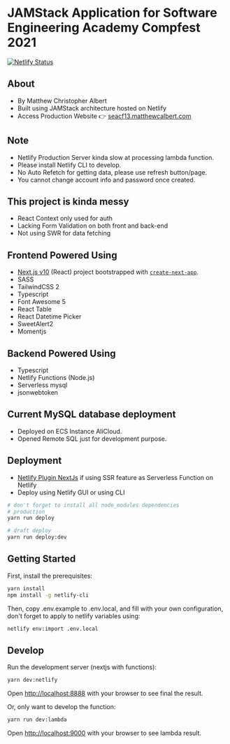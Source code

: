 # JAMStack Application for Software Engineering Academy Compfest 2021

[![Netlify Status](https://api.netlify.com/api/v1/badges/5ea17e93-0408-4ccf-92ca-543d66bdd85a/deploy-status)](https://app.netlify.com/sites/inspiring-kepler-874b68/deploys)

## About
- By Matthew Christopher Albert
- Built using JAMStack architecture hosted on Netlify
- Access Production Website 👉 [seacf13.matthewcalbert.com](https://seacf13.matthewcalbert.com)

## Note
- Netlify Production Server kinda slow at processing lambda function.
- Please install Netlify CLI to develop.
- No Auto Refetch for getting data, please use refresh button/page.
- You cannot change account info and password once created.

## This project is kinda messy
- React Context only used for auth
- Lacking Form Validation on both front and back-end
- Not using SWR for data fetching

## Frontend Powered Using
- [Next.js v10](https://nextjs.org/) (React) project bootstrapped with [`create-next-app`](https://github.com/vercel/next.js/tree/canary/packages/create-next-app).
- SASS
- TailwindCSS 2
- Typescript
- Font Awesome 5
- React Table
- React Datetime Picker
- SweetAlert2
- Momentjs

## Backend Powered Using
- Typescript
- Netlify Functions (Node.js)
- Serverless mysql
- jsonwebtoken

## Current MySQL database deployment
- Deployed on ECS Instance AliCloud.
- Opened Remote SQL just for development purpose. 

## Deployment
- [Netlify Plugin NextJs](https://github.com/netlify/netlify-plugin-nextjs) if using SSR feature as Serverless Function on Netlify
- Deploy using Netlify GUI or using CLI
```bash
# don't forget to install all node_modules dependencies
# production
yarn run deploy

# draft deploy
yarn run deploy:dev
```

## Getting Started
First, install the prerequisites:
```bash
yarn install
npm install -g netlify-cli
```

Then, copy .env.example to .env.local, and fill with your own configuration, don't forget to apply to netlify variables using:
```bash
netlify env:import .env.local
```

## Develop
Run the development server (nextjs with functions):

```bash
yarn dev:netlify
```
Open [http://localhost:8888](http://localhost:8888) with your browser to see final the result.

Or, only want to develop the function:
```bash
yarn run dev:lambda
```
Open [http://localhost:9000](http://localhost:9000) with your browser to see lambda result.